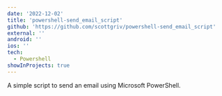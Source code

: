 ```yaml
---
date: '2022-12-02'
title: 'powershell-send_email_script'
github: 'https://github.com/scottgriv/powershell-send_email_script'
external: ''
android: ''
ios: ''
tech:
  - Powershell
showInProjects: true
---
```


A simple script to send an email using Microsoft PowerShell.
